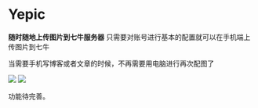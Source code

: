 # Yepic
**随时随地上传图片到七牛服务器**
只需要对账号进行基本的配置就可以在手机端上传图片到七牛

当需要手机写博客或者文章的时候，不再需要用电脑进行再次配图了

![](http://onb39khov.bkt.clouddn.com/Ft_nh2e8gQnR-BCIqoxvOqafcXrq)
![](http://onb39khov.bkt.clouddn.com/Fv_DAOs9KePE278oZH4tRIs_JoPE)

功能待完善。